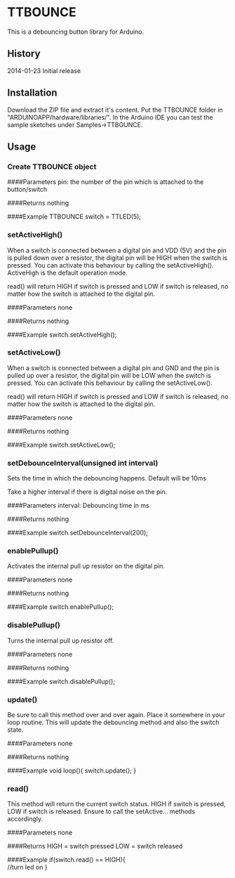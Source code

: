 # TTBOUNCE

This is a debouncing button library for Arduino.

## History
2014-01-23 Initial release

## Installation
Download the ZIP file and extract it's content. Put the TTBOUNCE folder in "ARDUINOAPP/hardware/libraries/".
In the Arduino IDE you can test the sample sketches under Samples->TTBOUNCE.

## Usage
### Create TTBOUNCE object

####Parameters
pin: the number of the pin which is attached to the button/switch

####Returns
nothing

####Example
TTBOUNCE switch = TTLED(5);

### setActiveHigh()
When a switch is connected between a digital pin and VDD (5V) and the pin is pulled down over a resistor, the digital pin will be HIGH when the switch is pressed.
You can activate this behaviour by calling the setActiveHigh(). ActiveHigh is the default operation mode.

read() will return HIGH if switch is pressed and LOW if switch is released, no matter how the switch is attached to the digital pin.

####Parameters
none

####Returns
nothing

####Example
switch.setActiveHigh();

### setActiveLow()
When a switch is connected between a digital pin and GND and the pin is pulled up over a resistor, the digital pin will be LOW when the switch is pressed.
You can activate this behaviour by calling the setActiveLow().

read() will return HIGH if switch is pressed and LOW if switch is released, no matter how the switch is attached to the digital pin.

####Parameters
none

####Returns
nothing

####Example
switch.setActiveLow();

### setDebounceInterval(unsigned int interval)
Sets the time in which the debouncing happens. Default will be 10ms

Take a higher interval if there is digital noise on the pin.

####Parameters
interval: Debouncing time in ms

####Returns
nothing

####Example
switch.setDebounceInterval(200);

### enablePullup()
Activates the internal pull up resistor on the digital pin.

####Parameters
none

####Returns
nothing

####Example
switch.enablePullup();

### disablePullup()
Turns the internal pull up resistor off.

####Parameters
none

####Returns
nothing

####Example
switch.disablePullup();

### update()
Be sure to call this method over and over again. Place it somewhere in your loop routine. This will update the debouncing method and also the switch state.

####Parameters
none

####Returns
nothing

####Example
void loop(){
	switch.update();
}

### read()
This method will return the current switch status. HIGH if switch is pressed, LOW if switch is released.
Ensure to call the setActive... methods accordingly.

####Parameters
none

####Returns
HIGH = switch pressed
LOW = switch released

####Example
if(switch.read() == HIGH){	
	//turn led on
}


